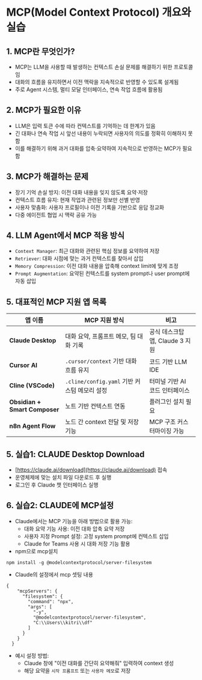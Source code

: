 # MCP(Model Context Protocol) 개요와 실습

## 1. MCP란 무엇인가?
* MCP는 LLM을 사용할 때 발생하는 컨텍스트 손실 문제를 해결하기 위한 프로토콜임
* 대화의 흐름을 유지하면서 이전 맥락을 지속적으로 반영할 수 있도록 설계됨
* 주로 Agent 시스템, 멀티 모달 인터페이스, 연속 작업 흐름에 활용됨

## 2. MCP가 필요한 이유
* LLM은 입력 토큰 수에 따라 컨텍스트를 기억하는 데 한계가 있음
* 긴 대화나 연속 작업 시 앞선 내용이 누락되면 사용자의 의도를 정확히 이해하지 못함
* 이를 해결하기 위해 과거 대화를 압축·요약하여 지속적으로 반영하는 MCP가 필요함

## 3. MCP가 해결하는 문제
* 장기 기억 손실 방지: 이전 대화 내용을 잊지 않도록 요약·저장
* 컨텍스트 흐름 유지: 현재 작업과 관련된 정보만 선별 반영
* 사용자 맞춤화: 사용자 프로필이나 이전 기록을 기반으로 응답 정교화
* 다중 에이전트 협업 시 맥락 공유 가능

## 4. LLM Agent에서 MCP 적용 방식
* `Context Manager`: 최근 대화와 관련된 핵심 정보를 요약하여 저장
* `Retriever`: 대화 시점에 맞는 과거 컨텍스트를 찾아서 삽입
* `Memory Compression`: 이전 대화 내용을 압축해 context limit에 맞게 조정
* `Prompt Augmentation`: 요약된 컨텍스트를 system prompt나 user prompt에 자동 삽입

## 5. 대표적인 MCP 지원 앱 목록
| 앱 이름                       | MCP 지원 방식                                | 비고                            |
| ----------------------------- | -------------------------------------------- | ------------------------------- |
| **Claude Desktop**            | 대화 요약, 프롬프트 메모, 팀 대화 기록       | 공식 데스크탑 앱, Claude 3 지원 |
| **Cursor AI**                 | `.cursor/context` 기반 대화 흐름 유지        | 코드 기반 LLM IDE               |
| **Cline (VSCode)**            | `.cline/config.yaml` 기반 커스텀 메모리 설정 | 터미널 기반 AI 코드 인터페이스  |
| **Obsidian + Smart Composer** | 노트 기반 컨텍스트 연동                      | 플러그인 설치 필요              |
| **n8n Agent Flow**            | 노드 간 context 전달 및 저장 기능            | MCP 구조 커스터마이징 가능      |

## 5. 실습1: CLAUDE Desktop Download
* [https://claude.ai/download](https://claude.ai/download) 접속
* 운영체제에 맞는 설치 파일 다운로드 후 실행
* 로그인 후 Claude 챗 인터페이스 실행

## 6. 실습2: CLAUDE에 MCP설정
* Claude에서는 MCP 기능을 아래 방법으로 활용 가능:
    - 대화 요약 기능 사용: 이전 대화 압축 요약 저장
    - 사용자 지정 Prompt 설정: 고정 system prompt에 컨텍스트 삽입
    - Claude for Teams 사용 시 대화 저장 기능 활용
* npm으로 mcp설치
```
npm install -g @modelcontextprotocol/server-filesystem
```
* Claude의 설정에서 mcp 셋팅 내용
```
{
    "mcpServers": {
      "filesystem": {
        "command": "npx",
        "args": [
          "-y",
          "@modelcontextprotocol/server-filesystem",
          "C:\\Users\\kitri\\df"
        ]
      }
    }
  }

```
* 예시 설정 방법:
    - Claude 창에 "이전 대화를 간단히 요약해줘" 입력하여 context 생성
    - 해당 요약을 `시작 프롬프트` 또는 `사용자 메모`로 저장
